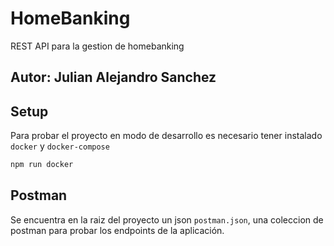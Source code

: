 # HomeBanking

REST API para la gestion de homebanking

## Autor: Julian Alejandro Sanchez

## Setup

Para probar el proyecto en modo de desarrollo es necesario tener instalado `docker` y `docker-compose`

```bash
npm run docker
```

## Postman

Se encuentra en la raiz del proyecto un json `postman.json`, una coleccion de postman para probar los endpoints de la aplicación.
